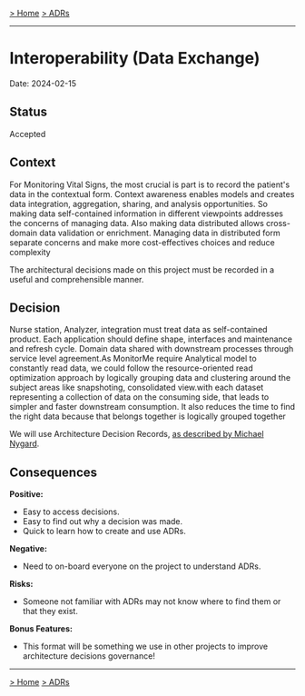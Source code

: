 [> Home](../README.md)    [> ADRs](README.md)

---

# Interoperability (Data Exchange)

Date: 2024-02-15

## Status

Accepted

## Context
For Monitoring Vital Signs, the most crucial is part is to record the patient's data in the contextual form. Context awareness enables models and creates data integration, aggregation, sharing, and analysis opportunities. So making data self-contained information in different viewpoints addresses the concerns of managing data. Also making data distributed allows cross-domain data validation or enrichment.
Managing data in distributed form separate concerns and make more cost-effectives choices and reduce complexity 

The architectural decisions made on this project must be recorded in a useful and comprehensible manner.

## Decision
Nurse station, Analyzer, integration   must treat data as self-contained product. Each application should define shape, interfaces and maintenance and refresh cycle. Domain data shared with downstream processes through service level agreement.As MonitorMe require Analytical model to constantly read data, we could follow  the resource-oriented read optimization approach by logically grouping data and clustering around the subject areas  like snapshoting, consolidated view.with each dataset representing a collection of data on the consuming side, that leads to simpler and  faster downstream consumption. It also reduces the time to find the right data because that belongs together is logically grouped together

We will use Architecture Decision Records, [as described by Michael Nygard](http://thinkrelevance.com/blog/2011/11/15/documenting-architecture-decisions).

## Consequences

**Positive:**

- Easy to access decisions.
- Easy to find out why a decision was made.
- Quick to learn how to create and use ADRs.

**Negative:**

- Need to on-board everyone on the project to understand ADRs.

**Risks:**

- Someone not familiar with ADRs may not know where to find them or that they exist.

**Bonus Features:**

- This format will be something we use in other projects to improve architecture decisions governance!

---

[> Home](../README.md)    [> ADRs](README.md)
